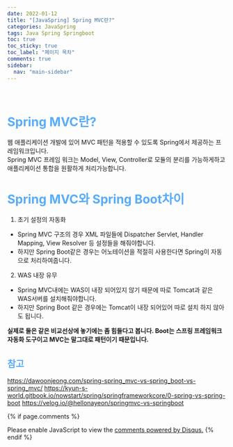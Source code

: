 ```yaml
---
date: 2022-01-12
title: "[JavaSpring] Spring MVC란?"
categories: JavaSpring
tags: Java Spring Springboot
toc: true
toc_sticky: true
toc_label: "페이지 목차"
comments: true
sidebar:
  nav: "main-sidebar"
---
```


<br/>

# <span style="color:#58ACFA">Spring MVC란?</span>

웹 애플리케이션 개발에 있어 MVC 패턴을 적용할 수 있도록 Spring에서 제공하는 프레임워크입니다.  
Spring MVC 프레임 워크는 Model, View, Controller로 모듈의 분리를 가능하게하고 애플리케이션 통합을 원활하게 처리가능합니다.

# <span style="color:#58ACFA">Spring MVC와 Spring Boot차이</span>

1. 초기 설정의 자동화

- Spring MVC 구조의 경우 XML 파일들에 Dispatcher Servlet, Handler Mapping, View Resolver 등 설정들을 해줘야합니다.
- 하지만 Spring Boot같은 경우는 어노테이션을 적절히 사용한다면 Spring이 자동으로 처리하여줍니다.

2. WAS 내장 유무

- Spring MVC내에는 WAS이 내장 되어있지 않기 때문에 따로 Tomcat과 같은 WAS서버를 설치해줘야합니다.
- 하지만 Spring Boot 같은 경우에는 Tomcat이 내장 되어있어 따로 설치 하지 않아도 됩니다.

**실제로 둘은 같은 비교선상에 놓기에는 좀 힘들다고 봅니다. Boot는 스프링 프레임워크 자동화 도구이고 MVC는 말그대로 패턴이기 때문입니다.**

## <span style="color:#58ACFA">참고</span>

<https://dawoonjeong.com/spring-spring_mvc-vs-spring_boot-vs-spring_mvc/>
<https://kyun-s-world.gitbook.io/nowstart/spring/springframeworkcore/0-spring-vs-spring-boot>
<https://velog.io/@hellonayeon/springmvc-vs-springboot>

{% if page.comments %}

<div id="disqus_thread"></div>
<script>
    /**
    *  RECOMMENDED CONFIGURATION VARIABLES: EDIT AND UNCOMMENT THE SECTION BELOW TO INSERT DYNAMIC VALUES FROM YOUR PLATFORM OR CMS.
    *  LEARN WHY DEFINING THESE VARIABLES IS IMPORTANT: https://disqus.com/admin/universalcode/#configuration-variables    */
    var disqus_config = function () {
        this.page.url = "{{ page.url | absolute_url }};";  // Replace PAGE_URL with your page's canonical URL variable
        this.page.identifier = "{{ page.id }}";; // Replace PAGE_IDENTIFIER with your page's unique identifier variable
    };
    (function() { // DON'T EDIT BELOW THIS LINE
        var d = document, s = d.createElement('script');
        s.src = 'https://lecocococo-blog.disqus.com/embed.js';
        s.setAttribute('data-timestamp', +new Date());
        (d.head || d.body).appendChild(s);
    })();

</script>
<noscript>Please enable JavaScript to view the <a href="https://disqus.com/?ref_noscript">comments powered by Disqus.</a></noscript>
{% endif %}
